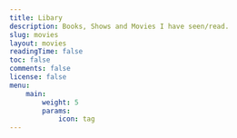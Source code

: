```yaml
---
title: Libary
description: Books, Shows and Movies I have seen/read.
slug: movies
layout: movies
readingTime: false
toc: false
comments: false
license: false
menu:
    main:
        weight: 5
        params:
            icon: tag
---
```

